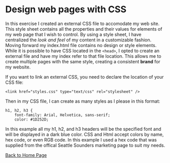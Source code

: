 # Design web pages with CSS

In this exercise I created an external CSS file to accomodate my web site.  This style sheet contains all the properties and their values for elements of my web page that I wish to control.  By using a style sheet, I have centralized the *look and feel* of my content in a customizable fashion.  Moving forward my index.html file contains no design or style elements.  While it is possible to have CSS located in the ```<head>```, I opted to create an external file and have my index refer to that file location.  This allows me to create multiple pages with the same style, creating a consistent **brand** for my website.

If you want to link an external CSS, you need to declare the location of your CSS file:
```
<link href="styles.css" type="text/css" rel="stylesheet" />
```

Then in my CSS file, I can create as many styles as I please in this format:
```
h1, h2, h3 {
    font-family: Arial, Helvetica, sans-serif;
    color: #1D252D;
```

In this example all my h1, h2, and h3 headers will be the specified font and will be displayed in a dark blue color.  CSS and Html accept colors by name, hex code, or even RGB code.  In this example I used a hex code that was supplied from the offical Seattle Sounders marketing page to suit my needs.

[Back to Home Page](index.md)